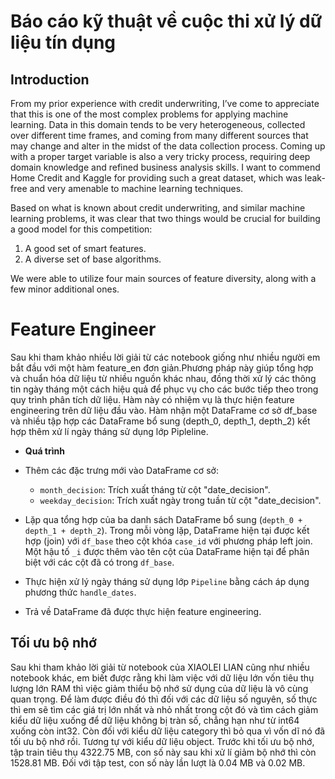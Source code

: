 # Báo cáo kỹ thuật về cuộc thi xử lý dữ liệu tín dụng

## Introduction

From my prior experience with credit underwriting, I’ve come to appreciate that this is one of the most complex problems for applying machine learning. Data in this domain tends to be very heterogeneous, collected over different time frames, and coming from many different sources that may change and alter in the midst of the data collection process. Coming up with a proper target variable is also a very tricky process, requiring deep domain knowledge and refined business analysis skills. I want to commend Home Credit and Kaggle for providing such a great dataset, which was leak-free and very amenable to machine learning techniques.

Based on what is known about credit underwriting, and similar machine learning problems, it was clear that two things would be crucial for building a good model for this competition:
1. A good set of smart features.
2. A diverse set of base algorithms.

We were able to utilize four main sources of feature diversity, along with a few minor additional ones.
# Feature Engineer
Sau khi tham khảo nhiều lời giải từ các notebook giống như nhiều người em bắt đầu với một hàm feature_en đơn giản.Phương pháp này giúp tổng hợp và chuẩn hóa dữ liệu từ nhiều nguồn khác nhau, đồng thời xử lý các thông tin ngày tháng một cách hiệu quả để phục vụ cho các bước tiếp theo trong quy trình phân tích dữ liệu. Hàm này có nhiệm vụ là thực hiện feature engineering trên dữ liệu đầu vào. Hàm nhận một DataFrame cơ sở df_base và nhiều tập hợp các DataFrame bổ sung  (depth_0, depth_1, depth_2) kết hợp thêm xử lí ngày tháng sử dụng lớp Pipleline.
- **Quá trình**
- Thêm các đặc trưng mới vào DataFrame cơ sở:
    * `month_decision`: Trích xuất tháng từ cột "date_decision".
    * `weekday_decision`: Trích xuất ngày trong tuần từ cột "date_decision".

- Lặp qua tổng hợp của ba danh sách DataFrame bổ sung (`depth_0 + depth_1 + depth_2`). Trong mỗi vòng lặp, DataFrame hiện tại được kết hợp (join) với `df_base` theo cột khóa `case_id` với phương pháp left join. Một hậu tố `_i` được thêm vào tên cột của DataFrame hiện tại để phân biệt với các cột đã có trong `df_base`.

- Thực hiện xử lý ngày tháng sử dụng lớp `Pipeline` bằng cách áp dụng phương thức `handle_dates`.

- Trả về DataFrame đã được thực hiện feature engineering.

## Tối ưu bộ nhớ
Sau khi tham khảo lời giải từ notebook của XIAOLEI LIAN cũng như nhiều notebook khác, em biết được rằng khi làm việc với dữ liệu lớn vốn tiêu thụ lượng lớn RAM thì việc giảm thiểu bộ nhớ sử dụng của dữ liệu là vô cùng quan trọng. Để làm được điều đó thì đối với các dữ liệu số nguyên, số thực thì em sẽ tìm các giá trị lớn nhất và nhỏ nhất trong cột đó và tìm cách giảm kiểu dữ liệu xuống để dữ liệu không bị tràn số, chẳng hạn như từ int64 xuống còn int32. Còn đối với kiểu dữ liệu category thì bỏ qua vì vốn dĩ nó đã tối ưu bộ nhớ rồi. Tương tự với kiểu dữ liệu object. Trước khi tối ưu bộ nhớ, tập train tiêu thụ 4322.75 MB, con số này sau khi xử lí giảm bộ nhớ thì còn 1528.81 MB. Đối với tập test, con số này lần lượt là 0.04 MB và 0.02 MB. 

